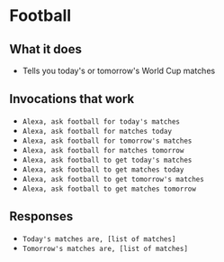 # Football

## What it does
- Tells you today's or tomorrow's World Cup matches

## Invocations that work
- `Alexa, ask football for today's matches`
- `Alexa, ask football for matches today`
- `Alexa, ask football for tomorrow's matches`
- `Alexa, ask football for matches tomorrow`
- `Alexa, ask football to get today's matches`
- `Alexa, ask football to get matches today`
- `Alexa, ask football to get tomorrow's matches`
- `Alexa, ask football to get matches tomorrow`

## Responses
 - `Today's matches are, [list of matches]`
 - `Tomorrow's matches are, [list of matches]`
